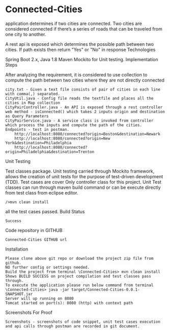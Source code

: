 # Connected-Cities
application determines if two cities are connected. Two cities are considered connected if there’s a series of roads that can be traveled from one city to another.

A rest api is exposed which determines the possible path between two cities. If path exists then return "Yes" or "No" in response
Technologies

Spring Boot 2.x,
Java 1.8
Maven
Mockito for Unit testing.
Implementation Steps

After analyzing the requirement, it is considered to use collection to compute the path between two cities where they are not directly connected

    city.txt - Given a text file consists of pair of cities in each line with comma(,) separated.
    CityUtil.java - Config file reads the textfile and places all the cities in Map collection 
    CityPairController.java - An API is exposed through a rest controller web method - isConnected() which takes 2 inputs origin and destination as Query Parameters
    CityPairService.java - A service class is invoked from controller which process the inputs and compute the path of the cities.
    Endpoints - test in postman.
        http://localhost:8080/connected?origin=Boston&destination=Newark
        http://localhost:8080/connected?origin=New York&destination=Philadelphia
        http://localhost:8080/connected?origin=Philadelphia&destination=Trenton

Unit Testing

Test classes package.
Unit testing carried through Mockito framework, allows the creation of unit tests for the purpose of test-driven development (TDD). Test cases are cover Only controller class for this project. Unit Test classes can run through maven build command or can be execute directly from test class from eclipse editor.

    />mvn clean install

all the test cases passed.
Build Status

    Success

Code repository in GITHUB

    Connected-Cities GITHUB url

Installation

    Please clone above git repo or download the project zip file from github.
    NO further config or settings needed.
    Build the project from terminal \Connected-Cities> mvn clean install
    Shows BUILD SUCCESS on project compilation and test classes pass through.
    To execute the application please run below command from terminal \Connected-Cities> java -jar target/Connected-Cities-0.0.1-SNAPSHOT.jar
    Server will up running on 8080
    Tomcat started on port(s): 8080 (http) with context path
    
Screenshots For Proof

    Screenshots - screenshots of code snippet, unit test cases execution and api calls through postman are recorded in git document.
